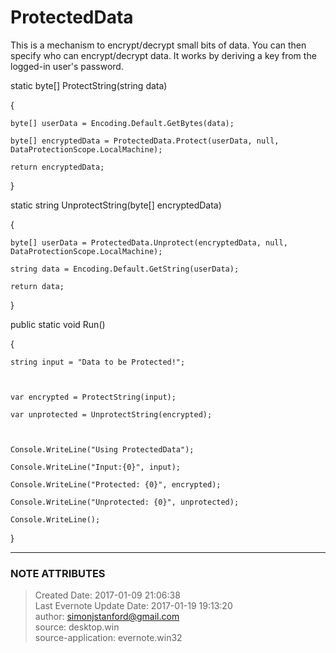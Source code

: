 # ProtectedData

This is a mechanism to encrypt/decrypt small bits of data. You can then
specify who can encrypt/decrypt data. It works by deriving a key from the
logged-in user's password.

  

static byte[] ProtectString(string data)

{

    byte[] userData = Encoding.Default.GetBytes(data);

    byte[] encryptedData = ProtectedData.Protect(userData, null, DataProtectionScope.LocalMachine);

    return encryptedData;

}

  

static string UnprotectString(byte[] encryptedData)

{

    byte[] userData = ProtectedData.Unprotect(encryptedData, null, DataProtectionScope.LocalMachine);

    string data = Encoding.Default.GetString(userData);

    return data;

}

  

public static void Run()

{

    string input = "Data to be Protected!";

  

    var encrypted = ProtectString(input);

    var unprotected = UnprotectString(encrypted);

  

    Console.WriteLine("Using ProtectedData");

    Console.WriteLine("Input:{0}", input);

    Console.WriteLine("Protected: {0}", encrypted);

    Console.WriteLine("Unprotected: {0}", unprotected);

    Console.WriteLine();

}

  

  


---
### NOTE ATTRIBUTES
>Created Date: 2017-01-09 21:06:38  
>Last Evernote Update Date: 2017-01-19 19:13:20  
>author: simonjstanford@gmail.com  
>source: desktop.win  
>source-application: evernote.win32  
<!--stackedit_data:
eyJoaXN0b3J5IjpbLTE4MzM5NTk3MzBdfQ==
-->